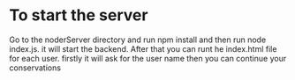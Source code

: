 # To start the server
Go to the noderServer directory and run npm install and then run node index.js. it will start the backend.
After that you can runt he index.html file for each user. firstly it will ask for the user name then you can continue your conservations